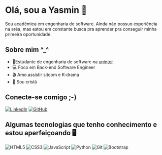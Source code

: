 # Olá, sou a Yasmin 🖖
Sou acadêmica em engenharia de software. Ainda não possuo experiência na aréa, mas estou em constante busca pra aprender pra conseguir minha primeira oportunidade.

## Sobre mim ^_^
- 🔭Estudante de engenharia de software na [uninter](https://www.uninter.com/) 
- 💻 Foco em Back-end Software Engineer
- 🎬 Amo assistir sitcom e K-drama
- 💒 Sou cristã

## Conecte-se comigo ;-)
[![LinkedIn](https://img.shields.io/badge/LinkedIn-18247E?style=for-the-badge&logo=linkedin&logoColor=87CEFF)](https://www.linkedin.com/in/gon%C3%A7alves-yasmin/)
[![GitHub](https://img.shields.io/badge/GitHub-8700CD?style=for-the-badge&logo=github&logoColor=000)](https://github.com/hi-myn)

## Algumas tecnologias que tenho conhecimento e estou aperfeiçoando 🖥️
![HTML5](https://img.shields.io/badge/HTML5-f9f9f9?style=for-the-badge&logo=html5)
![CSS3](https://img.shields.io/badge/CSS3-f9f9f9?style=for-the-badge&logo=css3&logoColor=264CE4)
![JavaScript](https://img.shields.io/badge/JavaScript-f9f9f9?style=for-the-badge&logo=javascript)
![Python](https://img.shields.io/badge/Python-f9f9f9?style=for-the-badge&logo=python)
![Git](https://img.shields.io/badge/Git-f9f9f9?style=for-the-badge&logo=git)
![Bootstrap](https://img.shields.io/badge/Bootstrap-f9f9f9?style=for-the-badge&logo=bootstrap)